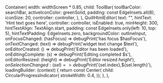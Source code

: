Container(
              width: widthScreen * 0.85,
              child: ToolBar(
                toolBarColor: searchBar,
                activeIconColor: greenSolid,
                padding: const EdgeInsets.all(8),
                iconSize: 20,
                controller: controller,
              ),
            ),
            QuillHtmlEditor(
              text: "",
              hintText: 'Hint text goes here',
              controller: controller,
              isEnabled: true,
              minHeight: 300,
              hintTextAlign: TextAlign.start,
              padding: const EdgeInsets.only(left: 10, top: 5),
              hintTextPadding: EdgeInsets.zero,
              backgroundColor: outlineInput,
              onFocusChanged: (hasFocus) => debugPrint('has focus $hasFocus'),
              onTextChanged: (text) => debugPrint('widget text change $text'),
              onEditorCreated: () => debugPrint('Editor has been loaded'),
              onEditingComplete: (s) => debugPrint('Editing completed $s'),
              onEditorResized: (height) => debugPrint('Editor resized $height'),
              onSelectionChanged: (sel) =>
                  debugPrint('${sel.index},${sel.length}'),
              loadingBuilder: (context) {
                return const Center(
                    child: CircularProgressIndicator(
                  strokeWidth: 0.4,
                ));
              },
            ),